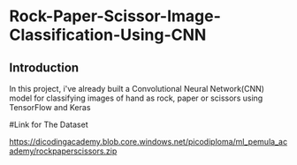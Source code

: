 # Rock-Paper-Scissor-Image-Classification-Using-CNN

## Introduction
In this project, i've already built a Convolutional Neural Network(CNN) model for classifying images of hand as rock, paper or scissors using TensorFlow and Keras 

#Link for The Dataset

https://dicodingacademy.blob.core.windows.net/picodiploma/ml_pemula_academy/rockpaperscissors.zip
